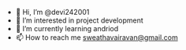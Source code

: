 - 👋 Hi, I’m @devi242001
- 👀 I’m interested in project development
- 🌱 I’m currently learning andriod
- 📫 How to reach me  sweathavairavan@gmail.com

<!---
devi242001/devi242001 is a ✨ special ✨ repository because its `README.md` (this file) appears on your GitHub profile.
You can click the Preview link to take a look at your changes.
--->
